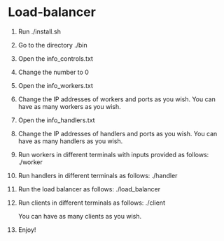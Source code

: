 # Load-balancer

1. Run ./install.sh

2. Go to the directory ./bin

3. Open the info_controls.txt

4. Change the number to 0

5. Open the info_workers.txt

6. Change the IP addresses of workers and ports as you wish.
   You can have as many workers as you wish.

7. Open the info_handlers.txt

8. Change the IP addresses of handlers and ports as you wish.
   You can have as many handlers as you wish.

9. Run workers in different terminals with inputs provided as follows:
   ./worker <IP port to listen to> <worker ID>

10. Run handlers in different terminals as follows:
    ./handler

11. Run the load balancer as follows:
    ./load_balancer

12. Run clients in different terminals as follows:
    ./client

    You can have as many clients as you wish.

13. Enjoy!
